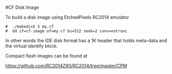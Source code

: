 #CF Disk Image

To build a disk image using EtchedPixels RC2014 emulator

    #  ./makedisk 5 my.cf
    #  dd if=cf-image of=my.cf bs=512 seek=2 conv=notrunc

In other words the IDE disk format has a 1K header that holds
meta-data and the virtual identify block.

Compact flash images can be found at

https://github.com/RC2014Z80/RC2014/tree/master/CPM